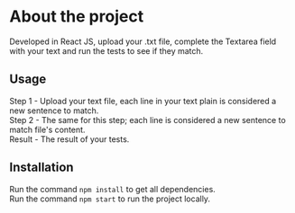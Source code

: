 # About the project

Developed in React JS, upload your .txt file, complete the Textarea field with your text and run the tests to see if they match.

## Usage

Step 1 - Upload your text file, each line in your text plain is considered a new sentence to match.\
Step 2 - The same for this step; each line is considered a new sentence to match file's content.\
Result - The result of your tests.

## Installation

Run the command `npm install` to get all dependencies.\
Run the command `npm start` to run the project locally.
